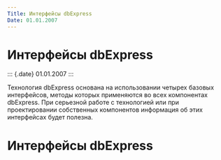 ```yaml
---
Title: Интерфейсы dbExpress
Date: 01.01.2007
---
```



Интерфейсы dbExpress
====================

::: {.date}
01.01.2007
:::

Технология dbExpress основана на использовании четырех базовых
интерфейсов, методы которых применяются во всех компонентах dbExpress.
При серьезной работе с технологией или при проектировании собственных
компонентов информация об этих интерфейсах будет полезна.

Интерфейсы dbExpress
====================
